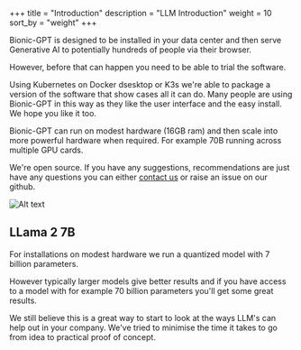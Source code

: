 +++
title = "Introduction"
description = "LLM Introduction"
weight = 10
sort_by = "weight"
+++

Bionic-GPT is designed to be installed in your data center and then serve Generative AI to potentially hundreds of people via their browser.

However, before that can happen you need to be able to trial the software. 

Using Kubernetes on Docker dsesktop or K3s we're able to package a version of the software that show cases all it can do. Many people are using Bionic-GPT in this way as they like the user interface and the easy install. We hope you like it too.

Bionic-GPT can run on modest hardware (16GB ram) and then scale into more powerful hardware when required. For example 70B running across multiple GPU cards.

We're open source. If you have any suggestions, recommendations are just have any questions you can either [contact us](/contact) or raise an issue on our github.

![Alt text](/github-readme.png "Start Screen")

## LLama 2 7B

For installations on modest hardware we run a quantized model with 7 billion parameters.

However typically larger models give better results and if you have access to a model with for example 70 billion parameters you'll get some great results.

We still believe this is a great way to start to look at the ways LLM's can help out in your company. We've tried to minimise the time it takes to go from idea to practical proof of concept.